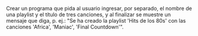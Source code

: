 Crear un programa que pida al usuario ingresar, por separado, el nombre de una playlist y el título de tres canciones, y al finalizar se muestre un mensaje que diga, p. ej.: "Se ha creado la playlist 'Hits de los 80s' con las canciones 'Africa', 'Maniac', 'Final Countdown'".